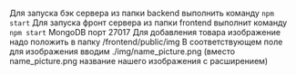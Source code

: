 Для запуска бэк сервера из папки backend выполнить команду `npm start`
Для запуска фронт сервера из папки frontend выполнит команду `npm start`
MongoDB порт 27017
Для добавления товара изображение надо положить в папку /frontend/public/img
В соответствующем поле для изображения вводим ./img/name_picture.png (вместо name_picture.png название нашего изображения с расширением)